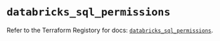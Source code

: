 # `databricks_sql_permissions`

Refer to the Terraform Registory for docs: [`databricks_sql_permissions`](https://registry.terraform.io/providers/databricks/databricks/1.25.1/docs/resources/sql_permissions).

